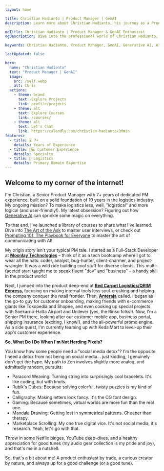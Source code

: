```yaml
---
layout: home

title: Christian Hadianto | Product Manager | GenAI
description: Learn more about Christian Hadianto, his journey as a Product Manager, passion for AI, professional philosophy, and what drives his innovative spirit.

ogTitle: Christian Hadianto | Product Manager & GenAI Enthusiast
ogDescription: Dive into the professional world of Christian Hadianto, a Product Manager with a passion for logistics and Generative AI. Explore his projects, courses, and philosophy.

keywords: Christian Hadianto, Product Manager, GenAI, Generative AI, AI, Logistics, Product Management, Singapore, Anteraja, Moonlay Technologies, QRIM Express, Product Philosophy, AI Projects, AI Courses

lastUpdated: false

hero:
  name: "Christian Hadianto"
  text: "Product Manager | GenAI"
  image:
    src: /self.webp
    alt: Chris
  actions:
    - theme: brand
      text: Explore Projects
      link: profile/projects
    - theme: alt
      text: Explore Courses
      link: /courses/
    - theme: alt
      text: Let's Chat
      link: https://calendly.com/christian-hadianto/30min
features:
  - title: ⌛ 7+
    details: Years of Experience
  - title: 📱💻 Customer Experience
    details: Specialty
  - title: 🚐 Logistics
    details: Primary Domain Expertise
---
```

## Welcome to my corner of the internet!

I'm Christian, a Senior Product Manager with 7+ years of dedicated PM experience, built on a solid foundation of 10 years in the logistics industry. My ongoing mission? To make logistics less, well, "logistical" and more logical (and user-friendly!). My latest obsession? Figuring out how [Generative AI](/gaillery/prompt-frameworks) can sprinkle some magic on everything.

To that end, I've launched a library of courses to share what I've learned. Dive into [The Art of the Ask](/courses/the-art-of-the-ask/) to master user interviews, or check out [Prompting 101: The Playbook for Everyone](/courses/prompting-101/) to master the art of communicating with AI!

My origin story isn't your typical PM tale. I started as a Full-Stack Developer at **[Moonlay Technologies](https://moonlay.com/)** – think of it as a tech bootcamp where I got to wear all the hats: coder, analyst, bug-hunter, client-charmer, and project-wrangler. It was a wild ride building cool stuff for diverse clients. This multi-faceted start taught me to speak fluent "dev" and "business" – a handy skill in the product world!

Next, I jumped into the product deep-end at **[Red Carpet Logistics/QRIM Express](https://www.instagram.com/qrimexpress/)**, focusing on making internal tools less soul-crushing and helping the company conquer the retail frontier. Then, **[Anteraja](https://anteraja.id/en/)** called. I began as the go-to guy for customer onboarding, making friends with e-commerce giants like Tokopedia and Shopee, and even cooking up special projects with Soekarno-Hatta Airport and Unilever (yes, the Rinso folks!). Now, I'm a Senior PM there, looking after our customer mobile app, business portal, shipping insurance (exciting, I know!), and the all-powerful promo engine. As a side quest, I'm currently teaming up with KedaiMart to level-up their app's customer experience.

**So, What Do I Do When I'm Not Herding Pixels?**

You know how some people need a "social media detox"? I'm the opposite. I need a detox from not being on social media... just kidding, I genuinely don't get the hype. My path to Zen involves slightly more analog, and admittedly random, pursuits:

* Paracord Weaving: Turning string into surprisingly cool bracelets. It's like coding, but with knots.
* Rubik's Cubes: Because solving colorful, twisty puzzles is my kind of fun.
* Calligraphy: Making letters look fancy. It's the OG font design.
* Gaming: Because sometimes, virtual worlds are more fun than the real one.
* Mandala Drawing: Getting lost in symmetrical patterns. Cheaper than therapy.
* Marketplace Scrolling: My one true digital vice. It's not social media, it's research. Yeah, let's go with that.

Throw in some Netflix binges, YouTube deep-dives, and a healthy appreciation for good tunes (my audio gear collection is my pride and joy), and that's me in a nutshell.

So, that's a bit about me! A product enthusiast by trade, a curious creator by nature, and always up for a good challenge (or a good tune).
